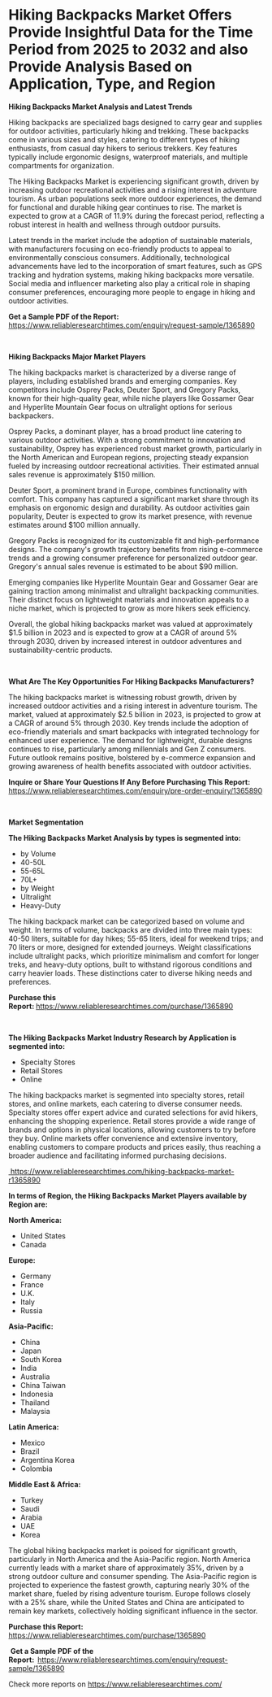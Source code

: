 <p><h1>Hiking Backpacks Market Offers Provide Insightful Data for the Time Period from 2025 to 2032 and also Provide Analysis Based on Application, Type, and Region</h1></p><p><strong>Hiking Backpacks Market Analysis and Latest Trends</strong></p>
<p><p>Hiking backpacks are specialized bags designed to carry gear and supplies for outdoor activities, particularly hiking and trekking. These backpacks come in various sizes and styles, catering to different types of hiking enthusiasts, from casual day hikers to serious trekkers. Key features typically include ergonomic designs, waterproof materials, and multiple compartments for organization.</p><p>The Hiking Backpacks Market is experiencing significant growth, driven by increasing outdoor recreational activities and a rising interest in adventure tourism. As urban populations seek more outdoor experiences, the demand for functional and durable hiking gear continues to rise. The market is expected to grow at a CAGR of 11.9% during the forecast period, reflecting a robust interest in health and wellness through outdoor pursuits.</p><p>Latest trends in the market include the adoption of sustainable materials, with manufacturers focusing on eco-friendly products to appeal to environmentally conscious consumers. Additionally, technological advancements have led to the incorporation of smart features, such as GPS tracking and hydration systems, making hiking backpacks more versatile. Social media and influencer marketing also play a critical role in shaping consumer preferences, encouraging more people to engage in hiking and outdoor activities.</p></p>
<p><strong>Get a Sample PDF of the Report:&nbsp;</strong> <a href="https://www.reliableresearchtimes.com/enquiry/request-sample/1365890?utm_campaign=3523&utm_medium=2&utm_source=Github&utm_content=ia&utm_term=22032025&utm_id=hiking-backpacks">https://www.reliableresearchtimes.com/enquiry/request-sample/1365890</a></p>
<p>&nbsp;</p>
<p><strong>Hiking Backpacks Major Market Players</strong></p>
<p><p>The hiking backpacks market is characterized by a diverse range of players, including established brands and emerging companies. Key competitors include Osprey Packs, Deuter Sport, and Gregory Packs, known for their high-quality gear, while niche players like Gossamer Gear and Hyperlite Mountain Gear focus on ultralight options for serious backpackers.</p><p>Osprey Packs, a dominant player, has a broad product line catering to various outdoor activities. With a strong commitment to innovation and sustainability, Osprey has experienced robust market growth, particularly in the North American and European regions, projecting steady expansion fueled by increasing outdoor recreational activities. Their estimated annual sales revenue is approximately $150 million.</p><p>Deuter Sport, a prominent brand in Europe, combines functionality with comfort. This company has captured a significant market share through its emphasis on ergonomic design and durability. As outdoor activities gain popularity, Deuter is expected to grow its market presence, with revenue estimates around $100 million annually.</p><p>Gregory Packs is recognized for its customizable fit and high-performance designs. The company's growth trajectory benefits from rising e-commerce trends and a growing consumer preference for personalized outdoor gear. Gregory's annual sales revenue is estimated to be about $90 million.</p><p>Emerging companies like Hyperlite Mountain Gear and Gossamer Gear are gaining traction among minimalist and ultralight backpacking communities. Their distinct focus on lightweight materials and innovation appeals to a niche market, which is projected to grow as more hikers seek efficiency.</p><p>Overall, the global hiking backpacks market was valued at approximately $1.5 billion in 2023 and is expected to grow at a CAGR of around 5% through 2030, driven by increased interest in outdoor adventures and sustainability-centric products.</p></p>
<p>&nbsp;</p>
<p><strong>What Are The Key Opportunities For Hiking Backpacks Manufacturers?</strong></p>
<p><p>The hiking backpacks market is witnessing robust growth, driven by increased outdoor activities and a rising interest in adventure tourism. The market, valued at approximately $2.5 billion in 2023, is projected to grow at a CAGR of around 5% through 2030. Key trends include the adoption of eco-friendly materials and smart backpacks with integrated technology for enhanced user experience. The demand for lightweight, durable designs continues to rise, particularly among millennials and Gen Z consumers. Future outlook remains positive, bolstered by e-commerce expansion and growing awareness of health benefits associated with outdoor activities.</p></p>
<p><strong>Inquire or Share Your Questions If Any Before Purchasing This Report:</strong> <a href="https://www.reliableresearchtimes.com/enquiry/pre-order-enquiry/1365890?utm_campaign=3523&utm_medium=2&utm_source=Github&utm_content=ia&utm_term=22032025&utm_id=hiking-backpacks">https://www.reliableresearchtimes.com/enquiry/pre-order-enquiry/1365890</a></p>
<p>&nbsp;</p>
<p><strong>Market Segmentation</strong></p>
<p><strong>The Hiking Backpacks Market Analysis by types is segmented into:</strong></p>
<p><ul><li>by Volume</li><li>40-50L</li><li>55-65L</li><li>70L+</li><li>by Weight</li><li>Ultralight</li><li>Heavy-Duty</li></ul></p>
<p><p>The hiking backpack market can be categorized based on volume and weight. In terms of volume, backpacks are divided into three main types: 40-50 liters, suitable for day hikes; 55-65 liters, ideal for weekend trips; and 70 liters or more, designed for extended journeys. Weight classifications include ultralight packs, which prioritize minimalism and comfort for longer treks, and heavy-duty options, built to withstand rigorous conditions and carry heavier loads. These distinctions cater to diverse hiking needs and preferences.</p></p>
<p><strong>Purchase this Report:&nbsp;</strong><a href="https://www.reliableresearchtimes.com/purchase/1365890?utm_campaign=3523&utm_medium=2&utm_source=Github&utm_content=ia&utm_term=22032025&utm_id=hiking-backpacks">https://www.reliableresearchtimes.com/purchase/1365890</a></p>
<p>&nbsp;</p>
<p><strong>The Hiking Backpacks Market Industry Research by Application is segmented into:</strong></p>
<p><ul><li>Specialty Stores</li><li>Retail Stores</li><li>Online</li></ul></p>
<p><p>The hiking backpacks market is segmented into specialty stores, retail stores, and online markets, each catering to diverse consumer needs. Specialty stores offer expert advice and curated selections for avid hikers, enhancing the shopping experience. Retail stores provide a wide range of brands and options in physical locations, allowing customers to try before they buy. Online markets offer convenience and extensive inventory, enabling customers to compare products and prices easily, thus reaching a broader audience and facilitating informed purchasing decisions.</p></p>
<p><a href="https://www.reliableresearchtimes.com/hiking-backpacks-market-r1365890?utm_campaign=3523&utm_medium=2&utm_source=Github&utm_content=ia&utm_term=22032025&utm_id=hiking-backpacks">&nbsp;https://www.reliableresearchtimes.com/hiking-backpacks-market-r1365890</a></p>
<p><strong>In terms of Region, the Hiking Backpacks Market Players available by Region are:</strong></p>
<p>
    <p> <strong> North America: </strong>
        <ul>
            <li>United States</li>
            <li>Canada</li>
        </ul>
        </p> 
    <p> <strong> Europe: </strong>
        <ul>
            <li>Germany</li>
            <li>France</li>
            <li>U.K.</li>
            <li>Italy</li>
            <li>Russia</li>
        </ul>
        </p> 
    <p> <strong> Asia-Pacific: </strong>
        <ul>
            <li>China</li>
            <li>Japan</li>
            <li>South Korea</li>
            <li>India</li>
            <li>Australia</li>
            <li>China Taiwan</li>
            <li>Indonesia</li>
            <li>Thailand</li>
            <li>Malaysia</li>
        </ul>
        </p> 
    <p> <strong> Latin America: </strong>
        <ul>
            <li>Mexico</li>
            <li>Brazil</li>
            <li>Argentina Korea</li>
            <li>Colombia</li>
        </ul>
        </p> 
    <p> <strong> Middle East & Africa: </strong>
        <ul>
            <li>Turkey</li>
            <li>Saudi</li>
            <li>Arabia</li>
            <li>UAE</li>
            <li>Korea</li>
        </ul>
    </p>
    </p>
<p><p>The global hiking backpacks market is poised for significant growth, particularly in North America and the Asia-Pacific region. North America currently leads with a market share of approximately 35%, driven by a strong outdoor culture and consumer spending. The Asia-Pacific region is projected to experience the fastest growth, capturing nearly 30% of the market share, fueled by rising adventure tourism. Europe follows closely with a 25% share, while the United States and China are anticipated to remain key markets, collectively holding significant influence in the sector.</p></p>
<p><strong>Purchase this Report: </strong><a href="https://www.reliableresearchtimes.com/purchase/1365890?utm_campaign=3523&utm_medium=2&utm_source=Github&utm_content=ia&utm_term=22032025&utm_id=hiking-backpacks">https://www.reliableresearchtimes.com/purchase/1365890</a></p>
<p>&nbsp;<strong>Get a Sample PDF of the Report:&nbsp;&nbsp;</strong><a href="https://www.reliableresearchtimes.com/enquiry/request-sample/1365890?utm_campaign=3523&utm_medium=2&utm_source=Github&utm_content=ia&utm_term=22032025&utm_id=hiking-backpacks">https://www.reliableresearchtimes.com/enquiry/request-sample/1365890</a></p>
<p><strong></strong></p>
<p>Check more reports on <a href="https://www.reliableresearchtimes.com/?utm_campaign=3523&utm_medium=2&utm_source=Github&utm_content=ia&utm_term=22032025&utm_id=hiking-backpacks">https://www.reliableresearchtimes.com/</a></p>